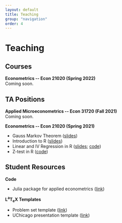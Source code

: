 ```yaml
---
layout: default
title: Teaching
group: "navigation"
order: 4
---
```


# Teaching

## Courses

**Econometrics -- Econ 21020 (Spring 2022)** \
Coming soon.

## TA Positions

**Applied Microeconometrics -- Econ 31720 (Fall 2021)** \
Coming soon.

**Econometrics -- Econ 21020 (Spring 2021)**
- Gauss Markov Theorem ([slides](/assets/teaching/Spring2020-Econ-21020/Econ21020_GMT.pdf))
- Introduction to R ([slides](/assets/teaching/Spring2020-Econ-21020/assets/teaching/Spring2020-Econ-21020/Econ21020_Intro_to_R.pdf))
- Linear and IV Regression in R ([slides](/assets/teaching/Spring2020-Econ-21020/Econ21020_Regression_in_R.pdf); [code](/assets/teaching/Spring2020-Econ-21020/linear_regression.R))
- Z-test in R ([code](/assets/teaching/Spring2020-Econ-21020/z-test.R))

## Student Resources

**Code**
- Julia package for applied econometrics ([link](https://github.com/thomaswiemann/MyMethods.jl))

**<span class="latex">L<sup>a</sup>T<sub>e</sub>X</span> Templates**
- Problem set template ([link](/assets/teaching/other/pset_template.zip))
- UChicago presentation template ([link](/assets/teaching/other/uchicago_beamer_template.zip))
